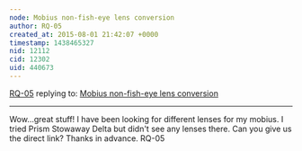 ```yaml
---
node: Mobius non-fish-eye lens conversion
author: RQ-05
created_at: 2015-08-01 21:42:07 +0000
timestamp: 1438465327
nid: 12112
cid: 12302
uid: 440673
---
```




[RQ-05](../profile/RQ-05) replying to: [Mobius non-fish-eye lens conversion](../notes/patcoyle/08-01-2015/mobius-non-fish-eye-lens-conversion)

----
Wow...great stuff! I have been looking for different lenses for my mobius. I tried Prism Stowaway Delta but didn't see any lenses there. Can you give us the direct link? Thanks in advance.
RQ-05